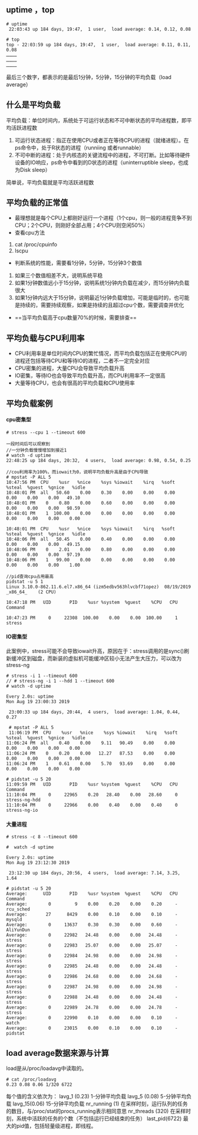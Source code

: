 ## uptime ，top

```
# uptime
 22:03:43 up 184 days, 19:47,  1 user,  load average: 0.14, 0.12, 0.08
```

```
# top
top - 22:03:59 up 184 days, 19:47,  1 user,  load average: 0.11, 0.11, 0.08
…………
…………
…………
```
最后三个数字，都表示的是最后1分钟，5分钟，15分钟的平均负载（load average）
## 什么是平均负载
平均负载：单位时间内，系统处于可运行状态和不可中断状态的平均进程数，即平均活跃进程数
1. 可运行状态进程：指正在使用CPU或者正在等待CPU的进程（就绪进程）。在ps命令中，处于R状态的进程（runniing 或者runnable）
2. 不可中断的进程：处于内核态的关键流程中的进程，不可打断。比如等待硬件设备的IO响应，ps命令中看到的D状态的进程（uninterruptible sleep，也成为Disk sleep）

简单说，平均负载就是平均活跃进程数

## 平均负载的正常值
- 最理想就是每个CPU上都刚好运行一个进程（1个cpu，则一般的进程竞争不到CPU；2个CPU，则刚好全部占用；4个CPU则空闲50%）
- 查看cpu方法
1. cat /proc/cpuinfo
2. lscpu

- 判断系统的性能，需要看1分钟，5分钟，15分钟3个数值
1. 如果三个数值相差不大，说明系统平稳
2. 如果1分钟数值远小于15分钟，说明系统1分钟内负载在减少，而15分钟内负载很大
3. 如果1分钟内远大于15分钟，说明最近1分钟负载增加，可能是临时的，也可能是持续的，需要持续观察，如果是持续的且超过cpu个数，需要调查并优化

- ==当平均负载高于cpu数量70%的时候，需要排查==

## 平均负载与CPU利用率
- CPU利用率是单位时间内CPU的繁忙情况，而平均负载包括正在使用CPU的进程还包括等待CPU和等待IO的进程，二者不一定完全对应
- CPU密集的进程，大量CPU会导致平均负载升高
- IO密集，等待IO也会导致平均负载升高，而CPU利用率不一定很高
- 大量等待CPU，也会有很高的平均负载和CPU使用率


## 平均负载案例

#### cpu密集型

```
# stress --cpu 1 --timeout 600

一段时间后可以观察到
//一分钟负载慢慢增加到接近1
# watch -d uptime
22:48:25 up 184 days, 20:32,  4 users,  load average: 0.98, 0.54, 0.25

//cou利用率为100%，而iowait为0，说明平均负载升高是由于CPU导致
# mpstat -P ALL 5
10:47:56 PM  CPU    %usr   %nice    %sys %iowait    %irq   %soft  %steal  %guest  %gnice   %idle
10:48:01 PM  all   50.60    0.00    0.30    0.00    0.00    0.00    0.00    0.00    0.00   49.10
10:48:01 PM    0    0.80    0.00    0.60    0.00    0.00    0.00    0.00    0.00    0.00   98.59
10:48:01 PM    1  100.00    0.00    0.00    0.00    0.00    0.00    0.00    0.00    0.00    0.00

10:48:01 PM  CPU    %usr   %nice    %sys %iowait    %irq   %soft  %steal  %guest  %gnice   %idle
10:48:06 PM  all   50.45    0.00    0.40    0.00    0.00    0.00    0.00    0.00    0.00   49.15
10:48:06 PM    0    2.01    0.00    0.80    0.00    0.00    0.00    0.00    0.00    0.00   97.19
10:48:06 PM    1   99.00    0.00    0.00    0.00    0.00    0.00    0.00    0.00    0.00    1.00

//pid查询cpu占用最高
pidstat -u 5 1
Linux 3.10.0-862.11.6.el7.x86_64 (izm5edbv563hlvcbf71opez) 	08/19/2019 	_x86_64_	(2 CPU)

10:47:18 PM   UID       PID    %usr %system  %guest    %CPU   CPU  Command

10:47:23 PM     0     22308  100.00    0.00    0.00  100.00     1  stress

```
####  IO密集型
此案例中，stress可能不会导致iowait升高，原因在于：stress调用的是sync()刷新缓冲区到磁盘，而新装的虚拟机可能缓冲区较小无法产生大压力，可以改为stress-ng
```
# stress -i 1 --timeout 600
// # stress-ng -i 1 --hdd 1 --timeout 600
# watch -d uptime

Every 2.0s: uptime                                                                                                                           Mon Aug 19 23:00:33 2019

 23:00:33 up 184 days, 20:44,  4 users,  load average: 1.04, 0.44, 0.27
 
 # mpstat -P ALL 5
 11:06:19 PM  CPU    %usr   %nice    %sys %iowait    %irq   %soft  %steal  %guest  %gnice   %idle
11:06:24 PM  all    0.40    0.00    9.11   90.49    0.00    0.00    0.00    0.00    0.00    0.00
11:06:24 PM    0    0.20    0.00   12.27   87.53    0.00    0.00    0.00    0.00    0.00    0.00
11:06:24 PM    1    0.61    0.00    5.70   93.69    0.00    0.00    0.00    0.00    0.00    0.00

# pidstat -u 5 20
11:09:59 PM   UID       PID    %usr %system  %guest    %CPU   CPU  Command
11:10:04 PM     0     22965    0.20   28.40    0.00   28.60     0  stress-ng-hdd
11:10:04 PM     0     22966    0.00    0.40    0.00    0.40     0  stress-ng-io
```
#### 大量进程

```
# stress -c 8 --timeout 600

#  watch -d uptime

Every 2.0s: uptime                                                                                                                           Mon Aug 19 23:12:30 2019

 23:12:30 up 184 days, 20:56,  4 users,  load average: 7.14, 3.25, 1.64
 
# pidstat -u 5 20
Average:      UID       PID    %usr %system  %guest    %CPU   CPU  Command
Average:        0         9    0.00    0.20    0.00    0.20     -  rcu_sched
Average:       27      8429    0.00    0.10    0.00    0.10     -  mysqld
Average:        0     13637    0.30    0.30    0.00    0.60     -  AliYunDun
Average:        0     22982   24.48    0.00    0.00   24.48     -  stress
Average:        0     22983   25.07    0.00    0.00   25.07     -  stress
Average:        0     22984   24.98    0.00    0.00   24.98     -  stress
Average:        0     22985   24.48    0.00    0.00   24.48     -  stress
Average:        0     22986   24.68    0.00    0.00   24.68     -  stress
Average:        0     22987   24.98    0.00    0.00   24.98     -  stress
Average:        0     22988   24.48    0.00    0.00   24.48     -  stress
Average:        0     22989   24.78    0.00    0.00   24.78     -  stress
Average:        0     22990    0.10    0.00    0.00    0.10     -  watch
Average:        0     23015    0.00    0.10    0.00    0.10     -  pidstat
```

## load average数据来源与计算

load是从/proc/loadavg中读取的。

```
# cat /proc/loadavg 
0.23 0.08 0.06 1/320 6722
```

每个值的含义依次为：
lavg_1 (0.23) 1-分钟平均负载
lavg_5 (0.08) 5-分钟平均负载
lavg_15(0.06) 15-分钟平均负载
nr_running (1) 在采样时刻，运行队列的任务的数目，与/proc/stat的procs_running表示相同意思
nr_threads (320) 在采样时刻，系统中活跃的任务的个数（不包括运行已经结束的任务）
last_pid(6722) 最大的pid值，包括轻量级进程，即线程。